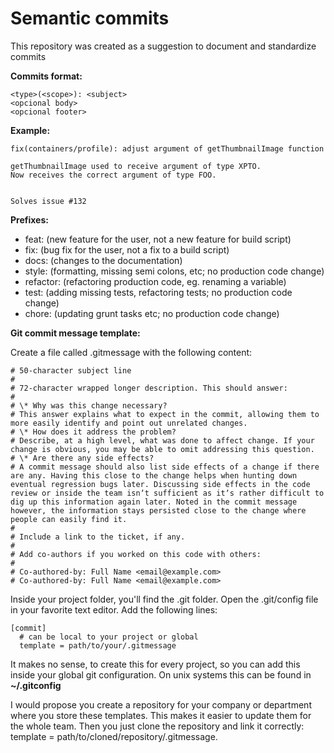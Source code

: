 # Semantic commits
This repository was created as a suggestion to document and standardize commits

**Commits format:** 
```
<type>(<scope>): <subject>
<opcional body>
<opcional footer>
```

**Example:**
```
fix(containers/profile): adjust argument of getThumbnailImage function

getThumbnailImage used to receive argument of type XPTO.
Now receives the correct argument of type FOO.


Solves issue #132
```

**Prefixes:**
- feat: (new feature for the user, not a new feature for build script)
- fix: (bug fix for the user, not a fix to a build script)
- docs: (changes to the documentation)
- style: (formatting, missing semi colons, etc; no production code change)
- refactor: (refactoring production code, eg. renaming a variable)
- test: (adding missing tests, refactoring tests; no production code change)
- chore: (updating grunt tasks etc; no production code change)

**Git commit message template:**

Create a file called .gitmessage with the following content:
```
# 50-character subject line
#
# 72-character wrapped longer description. This should answer:
#
# \* Why was this change necessary?
# This answer explains what to expect in the commit, allowing them to more easily identify and point out unrelated changes.
# \* How does it address the problem?
# Describe, at a high level, what was done to affect change. If your change is obvious, you may be able to omit addressing this question.
# \* Are there any side effects?
# A commit message should also list side effects of a change if there are any. Having this close to the change helps when hunting down eventual regression bugs later. Discussing side effects in the code review or inside the team isnʼt sufficient as itʼs rather difficult to dig up this information again later. Noted in the commit message however, the information stays persisted close to the change where people can easily find it.
#
# Include a link to the ticket, if any.
#
# Add co-authors if you worked on this code with others:
#
# Co-authored-by: Full Name <email@example.com>
# Co-authored-by: Full Name <email@example.com>
```

Inside your project folder, you'll find the .git folder. Open the .git/config file in your favorite text editor. Add the following lines:
```
[commit]
  # can be local to your project or global
  template = path/to/your/.gitmessage
```
It makes no sense, to create this for every project, so you can add this inside your global git configuration. On unix systems this can be found in **~/.gitconfig**

I would propose you create a repository for your company or department where you store these templates. This makes it easier to update them for the whole team. Then you just clone the repository and link it correctly: template = path/to/cloned/repository/.gitmessage.
